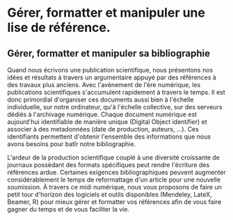 # Gérer, formatter et manipuler une lise de référence.



## Gérer, formatter et manipuler sa bibliographie

Quand nous écrivons une publication scientifique, nous présentons nos idées et résultats à travers un argumentaire appuyé par des références à des travaux plus anciens. Avec l'avènement de l'ère numérique, les publications scientifiques s'accumulent rapidement à travers le temps. Il est donc primordial d'organiser ces documents aussi bien à l'échelle individuelle, sur notre ordinateur, qu'à l'échelle collective, sur des serveurs dédiés à l'archivage numérique. Chaque document numérique est aujourd'hui identifiable de manière unique (Digital Object identifier) et associer à des metadonnées (date de production, auteurs, ...).  Ces identifiants permettent d'obtenir l'ensemble des informations que nous avons besoins pour batîr notre bibliographie.

 L'ardeur de la production scientifique couplé à une diversité croissante de journaux possèdant des formats spécifiques peut rendre l'écriture des références ardue. Certaines exigences bibliographiques peuvent augmenter considérablement le temps de reformattage d'un article pour une nouvelle soumission. À travers ce midi numérique, nous vous proposons de faire un petit tour d'horizon des logiciels et outils disponibles (Mendeley, LateX, Beamer, R) pour mieux gérer et formatter vos références afin de vous faire gagner du temps et de vous faciliter la vie.
